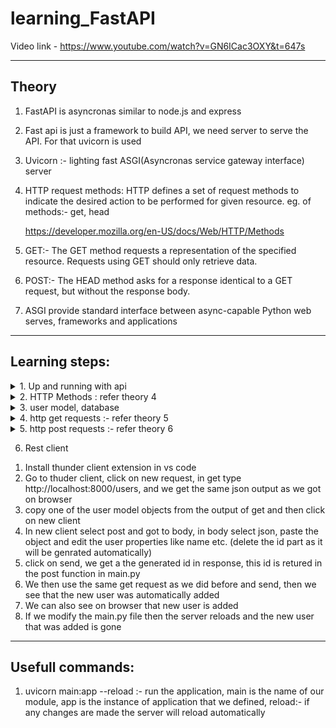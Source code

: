 # learning_FastAPI

Video link - https://www.youtube.com/watch?v=GN6ICac3OXY&t=647s

---

## Theory

1. FastAPI is asyncronas similar to node.js and express
2. Fast api is just a framework to build API, we need server to serve the API. For that uvicorn is used
3. Uvicorn :- lighting fast ASGI(Asyncronas service gateway interface) server  
4. HTTP request methods:
   HTTP defines a set of request methods to indicate the desired action to be performed for given resource. eg. of methods:- get, head 

   https://developer.mozilla.org/en-US/docs/Web/HTTP/Methods
5. GET:- The GET method requests a representation of the specified resource. Requests using GET should only retrieve data.
6. POST:- The HEAD method asks for a response identical to a GET request, but without the response body. 
7. ASGI provide standard interface between async-capable Python web serves, frameworks and applications
---

## Learning steps:
<details> <summary>
1. Up and running with api
   
</summary>

   1. create main.py and to make simple application to return hello world in form of dictionary
   2. run app using command 1, we get output as-
      ``` bash
      $ uvicorn main:app --reload
      INFO:     Will watch for changes in these directories: ['/home/tejas/study/learning_fastAPI']
      INFO:     Uvicorn running on http://127.0.0.1:8000 (Press CTRL+C to quit)
      INFO:     Started reloader process [8083] using WatchFiles
      INFO:     Started server process [8085]
      INFO:     Waiting for application startup.
      INFO:     Application startup complete.
      ```
   3. enter localhost:8000 on browser to check output
   4. change the pyhon file and just refresh the page and the changes are reflected

</details>

<details> <summary>
2. HTTP Methods : refer theory 4
   
</summary>

   1. You can do inspect in browser and check the in network the 'get' request
   2. Async and await:- We use this keywords to await for somthing to happen asyncronasly. refer theory 5

</details>

<details> <summary>
3. user model, database 
   
</summary>

   1. user model:- create models.py, this creates a structure to save user data
   2. Database:- Add 2 users in main.py


</details>

<details> <summary>
4. http get requests :- refer theory 5
   
</summary>

   1. Add a funtion to display the user data at localhost:8000/users, check output in browser by refreashing it
   2. If we refresh the browser the uuid changes every time,  We copy the uuid from browser and paste in id to avoid different uuid everytime
</details>

<details> <summary>
5. http post requests :- refer theory 6
   
</summary>

   1. We create a post request inside main.py to add additional user
   2. We will need a client to test the post request
</details>

6. Rest client
   
</summary>

   1. Install thunder client extension in vs code
   2. Go to thuder client, click on new request, in get type http://localhost:8000/users, and we get the same json output as we got on browser
   3. copy one of the user model objects from the output of get and then click on new client
   4. In new client select post and got to body, in body select json, paste the object and edit the user properties like name etc. (delete the id part as it will be genrated automatically)
   5. click on send, we get a the generated id in response, this id is retured in the post function in main.py
   6. We then use the same get request as we did before and send, then we see that the new user was automatically added
   7. We can also see on browser that new user is added
   8. If we modify the main.py file then the server reloads and the new user that was added is gone
</details>

---

## Usefull commands:
<!-- ### 1. Docker images -->
1. uvicorn main:app --reload :- run the application, main is the name of our module, app is the instance of application that we defined, reload:- if any changes are made the server will reload automatically 




